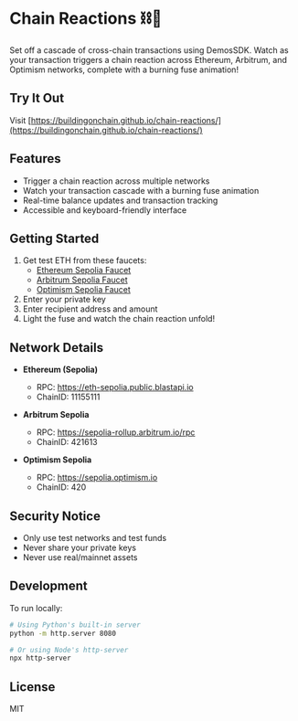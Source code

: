 # Chain Reactions ⛓️🧨

Set off a cascade of cross-chain transactions using DemosSDK. Watch as your transaction triggers a chain reaction across Ethereum, Arbitrum, and Optimism networks, complete with a burning fuse animation!

## Try It Out
Visit [https://buildingonchain.github.io/chain-reactions/](https://buildingonchain.github.io/chain-reactions/)

## Features
- Trigger a chain reaction across multiple networks
- Watch your transaction cascade with a burning fuse animation
- Real-time balance updates and transaction tracking
- Accessible and keyboard-friendly interface

## Getting Started
1. Get test ETH from these faucets:
   - [Ethereum Sepolia Faucet](https://sepoliafaucet.com/)
   - [Arbitrum Sepolia Faucet](https://www.alchemy.com/faucets/arbitrum-sepolia)
   - [Optimism Sepolia Faucet](https://app.optimism.io/faucet)
2. Enter your private key
3. Enter recipient address and amount
4. Light the fuse and watch the chain reaction unfold!

## Network Details
- **Ethereum (Sepolia)**
  - RPC: https://eth-sepolia.public.blastapi.io
  - ChainID: 11155111

- **Arbitrum Sepolia**
  - RPC: https://sepolia-rollup.arbitrum.io/rpc
  - ChainID: 421613

- **Optimism Sepolia**
  - RPC: https://sepolia.optimism.io
  - ChainID: 420

## Security Notice
- Only use test networks and test funds
- Never share your private keys
- Never use real/mainnet assets

## Development
To run locally:
```bash
# Using Python's built-in server
python -m http.server 8080

# Or using Node's http-server
npx http-server
```

## License
MIT